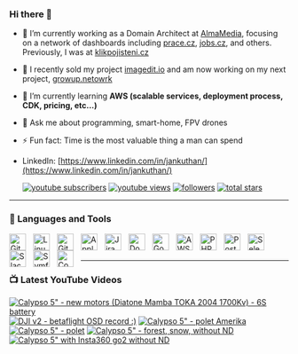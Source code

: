 ### Hi there 👋

- 🔭 I’m currently working as a Domain Architect at [AlmaMedia](https://www.almamedia.fi/), focusing on a network of dashboards including [prace.cz](https://prace.cz), [jobs.cz](https://jobs.cz), and others. Previously, I was at [klikpojisteni.cz](https://klikpojisteni.cz)
- 🚀 I recently sold my project [imagedit.io](https://imagedit.io) and am now working on my next project, [growup.netowrk](https://growup.network)
- 🌱 I’m currently learning **AWS (scalable services, deployment process, CDK, pricing, etc...)**
- 💬 Ask me about programming, smart-home, FPV drones
- ⚡ Fun fact: Time is the most valuable thing a man can spend
- LinkedIn: [https://www.linkedin.com/in/jankuthan/](https://www.linkedin.com/in/jankuthan/)

   <p align="left">
   <a target="_blank" href="https://youtube.com/channel/UCgP6chBwftB9rAi52kZzCrg?sub_confirmation=1">
         <img alt="youtube subscribers" title="Subscribe to my YouTube channel" src="https://custom-icon-badges.demolab.com/youtube/channel/subscribers/UCgP6chBwftB9rAi52kZzCrg?color=%23E05D44&label=SUBSCRIBE&logo=video&logoColor=white&style=for-the-badge&labelColor=CE4630"/></a> 
      <a target="_blank" href="https://www.youtube.com/c/kdosiodjinud">
         <img alt="youtube views" title="YouTube views" src="https://custom-icon-badges.demolab.com/youtube/channel/views/UCgP6chBwftB9rAi52kZzCrg?color=%23E1AD0E&logo=eye&logoColor=white&style=for-the-badge&labelColor=C79600"/></a> 
      <a href="https://github.com/kdosiodjinud?tab=followers">
         <img alt="followers" title="Follow me on Github" src="https://custom-icon-badges.demolab.com/github/followers/kdosiodjinud?color=236ad3&labelColor=1155ba&style=for-the-badge&logo=person-add&label=Follow&logoColor=white"/></a>
      <a href="https://github.com/kdosiodjinud?tab=repositories&sort=stargazers">
         <img alt="total stars" title="Total stars on GitHub" src="https://custom-icon-badges.demolab.com/github/stars/kdosiodjinud?color=55960c&style=for-the-badge&labelColor=488207&logo=star"/></a>
   </p>

---

### 🧰 Languages and Tools

<img align="left" alt="Git" width="30px" style="padding-right:10px;" src="https://cdn.jsdelivr.net/gh/devicons/devicon/icons/git/git-original.svg" />
<img align="left" alt="Linux" width="30px" style="padding-right:10px;" src="https://cdn.jsdelivr.net/gh/devicons/devicon/icons/linux/linux-original.svg" />
<img align="left" alt="GitHub" width="30px" style="padding-right:10px;" src="https://cdn.jsdelivr.net/gh/devicons/devicon/icons/github/github-original.svg" />
<img align="left" alt="Apple" width="30px" style="padding-right:10px;" src="https://cdn.jsdelivr.net/gh/devicons/devicon/icons/apple/apple-original.svg" />
<img align="left" alt="Jira" width="30px" style="padding-right:10px;" src="https://cdn.jsdelivr.net/gh/devicons/devicon/icons/jira/jira-original.svg" />
<img align="left" alt="Docker" width="30px" style="padding-right:10px;" src="https://cdn.jsdelivr.net/gh/devicons/devicon/icons/docker/docker-original.svg" />
<img align="left" alt="GoogleCloud" width="30px" style="padding-right:10px;" src="https://cdn.jsdelivr.net/gh/devicons/devicon/icons/googlecloud/googlecloud-original.svg" />
<img align="left" alt="AWS" width="30px" style="padding-right:10px;" src="https://cdn.jsdelivr.net/gh/devicons/devicon/icons/amazonwebservices/amazonwebservices-original.svg" />
<img align="left" alt="PHP Storm" width="30px" style="padding-right:10px;" src="https://cdn.jsdelivr.net/gh/devicons/devicon/icons/phpstorm/phpstorm-original.svg" />
<img align="left" alt="Postgres" width="30px" style="padding-right:10px;" src="https://cdn.jsdelivr.net/gh/devicons/devicon/icons/postgresql/postgresql-original.svg" />
<img align="left" alt="Selenium" width="30px" style="padding-right:10px;" src="https://cdn.jsdelivr.net/gh/devicons/devicon/icons/selenium/selenium-original.svg" />
<img align="left" alt="Slack" width="30px" style="padding-right:10px;" src="https://cdn.jsdelivr.net/gh/devicons/devicon/icons/slack/slack-original.svg" />
<img align="left" alt="Symfony" width="30px" style="padding-right:10px;" src="https://cdn.jsdelivr.net/gh/devicons/devicon/icons/symfony/symfony-original.svg" />
<img align="left" alt="Composer" width="30px" style="padding-right:10px;" src="https://cdn.jsdelivr.net/gh/devicons/devicon/icons/composer/composer-original.svg" />
<br /><br />


---

### 📺 Latest YouTube Videos

<!-- BEGIN YOUTUBE-CARDS -->
[![Calypso 5" - new motors (Diatone Mamba TOKA 2004 1700Kv) - 6S battery](https://ytcards.demolab.com/?id=bfTY2u5hBv4&title=Calypso+5%22+-+new+motors+%28Diatone+Mamba+TOKA+2004+1700Kv%29+-+6S+battery&lang=en&timestamp=1692036979&background_color=%230d1117&title_color=%23ffffff&stats_color=%23dedede&max_title_lines=1&width=250&border_radius=5&duration=407 "Calypso 5\" - new motors (Diatone Mamba TOKA 2004 1700Kv) - 6S battery")](https://www.youtube.com/watch?v=bfTY2u5hBv4)
[![DJI v2 - betaflight OSD record :)](https://ytcards.demolab.com/?id=1DJmmYM2JUo&title=DJI+v2+-+betaflight+OSD+record+%3A%29&lang=en&timestamp=1692036509&background_color=%230d1117&title_color=%23ffffff&stats_color=%23dedede&max_title_lines=1&width=250&border_radius=5&duration=292 "DJI v2 - betaflight OSD record :)")](https://www.youtube.com/watch?v=1DJmmYM2JUo)
[![Calypso 5" - polet Amerika](https://ytcards.demolab.com/?id=WVI5nmDW1dI&title=Calypso+5%22+-+polet+Amerika&lang=en&timestamp=1690139574&background_color=%230d1117&title_color=%23ffffff&stats_color=%23dedede&max_title_lines=1&width=250&border_radius=5&duration=153 "Calypso 5\" - polet Amerika")](https://www.youtube.com/watch?v=WVI5nmDW1dI)
[![Calypso 5" - polet](https://ytcards.demolab.com/?id=77OJ7Xb0dmo&title=Calypso+5%22+-+polet&lang=en&timestamp=1679215780&background_color=%230d1117&title_color=%23ffffff&stats_color=%23dedede&max_title_lines=1&width=250&border_radius=5&duration=307 "Calypso 5\" - polet")](https://www.youtube.com/watch?v=77OJ7Xb0dmo)
[![Calypso 5" - forest, snow, without ND](https://ytcards.demolab.com/?id=qLQ6VkPonU4&title=Calypso+5%22+-+forest%2C+snow%2C+without+ND&lang=en&timestamp=1676128745&background_color=%230d1117&title_color=%23ffffff&stats_color=%23dedede&max_title_lines=1&width=250&border_radius=5&duration=370 "Calypso 5\" - forest, snow, without ND")](https://www.youtube.com/watch?v=qLQ6VkPonU4)
[![Calypso 5" with Insta360 go2 without ND](https://ytcards.demolab.com/?id=GjU2PTGR-cU&title=Calypso+5%22+with+Insta360+go2+without+ND&lang=en&timestamp=1676128742&background_color=%230d1117&title_color=%23ffffff&stats_color=%23dedede&max_title_lines=1&width=250&border_radius=5&duration=117 "Calypso 5\" with Insta360 go2 without ND")](https://www.youtube.com/watch?v=GjU2PTGR-cU)
<!-- END YOUTUBE-CARDS -->
